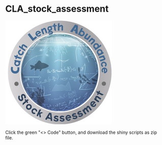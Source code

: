 # CLA_stock_assessment

![Alt text](/ABC_LOGO.jpg?raw=true "Catch Length Abundance - Stock Assessment")

Click the green "<> Code" button, and download the shiny scripts as zip file. 
